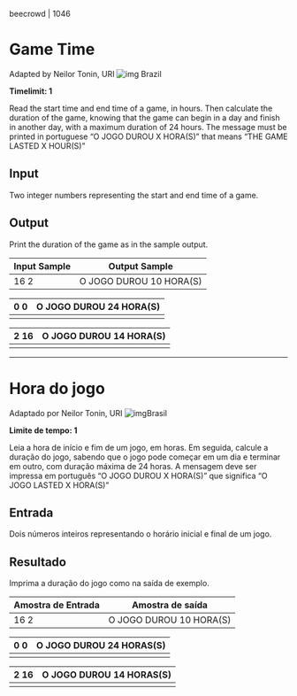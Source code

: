beecrowd | 1046

# Game Time

Adapted by Neilor Tonin, URI ![img](https://resources.beecrowd.com.br/gallery/images/flags/br.gif) Brazil

**Timelimit: 1**

Read the start time and end time of a game, in hours. Then calculate the duration of the game, knowing that the game can begin in a day and finish in another day, with a maximum duration of 24 hours. The message must be printed in portuguese “O JOGO DUROU X HORA(S)” that means “THE GAME LASTED X HOUR(S)”

## Input

Two integer numbers representing the start and end time of a game.

## Output

Print the duration of the game as in the sample output.

| Input Sample | Output Sample           |
| ------------ | ----------------------- |
| 16 2         | O JOGO DUROU 10 HORA(S) |

| 0 0  | O JOGO DUROU 24 HORA(S) |
| ---- | ----------------------- |
|      |                         |

| 2 16 | O JOGO DUROU 14 HORA(S) |
| ---- | ----------------------- |
|      |                         |

________________

# Hora do jogo

Adaptado por Neilor Tonin, URI ![img](https://resources.beecrowd.com.br/gallery/images/flags/br.gif)Brasil

**Limite de tempo: 1**

Leia a hora de início e fim de um jogo, em horas. Em seguida, calcule a duração do jogo, sabendo que o jogo pode começar em um dia e terminar em outro, com duração máxima de 24 horas. A mensagem deve ser impressa em português “O JOGO DUROU X HORA(S)” que significa “O JOGO LASTED X HORA(S)”

## Entrada

Dois números inteiros representando o horário inicial e final de um jogo.

## Resultado

Imprima a duração do jogo como na saída de exemplo.

| Amostra de Entrada | Amostra de saída        |
| ------------------ | ----------------------- |
| 16 2               | O JOGO DUROU 10 HORA(S) |

| 0 0  | O JOGO DUROU 24 HORAS(S) |
| ---- | ------------------------ |
|      |                          |

| 2 16 | O JOGO DUROU 14 HORAS(S) |
| ---- | ------------------------ |
|      |                          |
